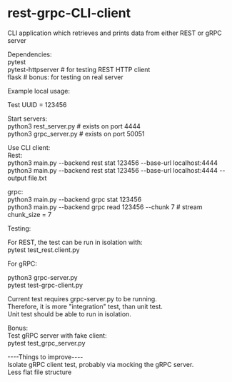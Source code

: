 # rest-grpc-CLI-client  
CLI application which retrieves and prints data from either REST or gRPC server  

Dependencies:  
pytest  
pytest-httpserver     # for testing REST HTTP client  
flask                 # bonus: for testing on real server  

Example local usage:  

Test UUID = 123456

Start servers:  
python3 rest_server.py   # exists on port 4444  
python3 grpc_server.py   # exists on port 50051  
  
Use CLI client:  
Rest:  
python3 main.py --backend rest stat 123456 --base-url localhost:4444  
python3 main.py --backend rest stat 123456 --base-url localhost:4444 --output file.txt  
  
grpc:  
python3 main.py --backend grpc stat 123456  
python3 main.py --backend grpc read 123456 --chunk 7  # stream chunk_size = 7  
  
Testing:  
  
For REST, the test can be run in isolation with:  
pytest test_rest.client.py  
  
For gRPC:  

python3 grpc-server.py  
pytest test-grpc-client.py  
  
Current test requires grpc-server.py to be running.  
Therefore, it is more "integration" test, than unit test.  
Unit test should be able to run in isolation.  
  
Bonus:  
Test gRPC server with fake client:  
pytest test_grpc_server.py  
  
  
----Things to improve----  
Isolate gRPC client test, probably via mocking the gRPC server.  
Less flat file structure  
